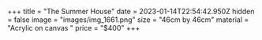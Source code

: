 +++
title = "The Summer House"
date = 2023-01-14T22:54:42.950Z
hidden = false
image = "images/img_1661.png"
size = "46cm by 46cm"
material = "Acrylic on canvas "
price = "$400"
+++
